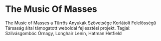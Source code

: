 # The Music Of Masses
The Music of Masses a Türrös Anyukák Szövetsége Korlátolt Felelősségű Társaság által támogatott weboldal fejlesztési projekt. Tagjai: Szilvásgombóc Őrnagy, Longhair Lenin, Hatman Hetfield 

